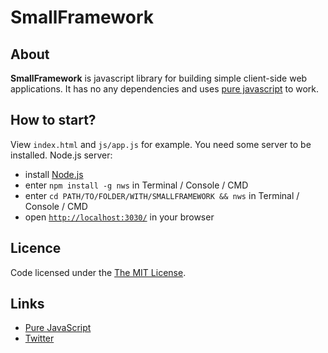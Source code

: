 SmallFramework
===

About
---

**SmallFramework** is javascript library for building simple client-side web applications. It has no any dependencies and uses [pure javascript](http://pure-javascript.org/) to work.

How to start?
---

View `index.html` and `js/app.js` for example.
You need some server to be installed. Node.js server:

* install [Node.js](http://nodejs.org/)
* enter `npm install -g nws` in Terminal / Console / CMD
* enter `cd PATH/TO/FOLDER/WITH/SMALLFRAMEWORK && nws` in Terminal / Console / CMD
* open [`http://localhost:3030/`](http://localhost:3030/) in your browser

Licence
---

Code licensed under the [The MIT License](http://opensource.org/licenses/MIT).

Links
---

* [Pure JavaScript](http://pure-javascript.com)
* [Twitter](https://twitter.com/pure_javascript)


